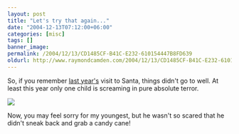 ```yaml
---
layout: post
title: "Let's try that again..."
date: "2004-12-13T07:12:00+06:00"
categories: [misc]
tags: []
banner_image: 
permalink: /2004/12/13/CD1485CF-B41C-E232-610154447B8FD639
oldurl: http://www.raymondcamden.com/2004/12/13/CD1485CF-B41C-E232-610154447B8FD639
---
```


So, if you remember <a href="http://www.camdenfamily.com/morpheus/blog/index.cfm?mode=entry&entry=146BA680-A649-E595-5029ECBF120EE215">last year's</a> visit to Santa, things didn't go to well. At least this year only one child is screaming in pure absolute terror.

<img src="https://static.raymondcamden.com/images/santa2004.jpg">

Now, you may feel sorry for my youngest, but he wasn't so scared that he didn't sneak back and grab a candy cane!